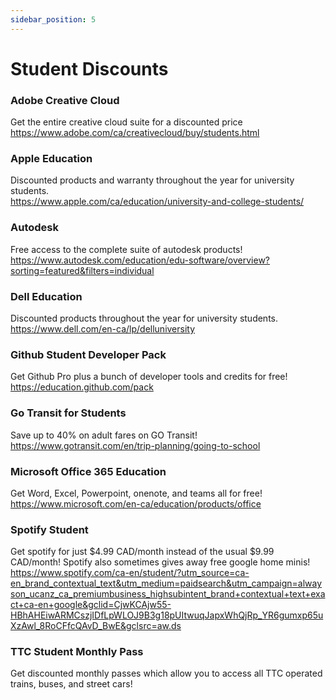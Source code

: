 ```yaml
---
sidebar_position: 5
---
```


# Student Discounts

### Adobe Creative Cloud
Get the entire creative cloud suite for a discounted price  
https://www.adobe.com/ca/creativecloud/buy/students.html

### Apple Education
Discounted products and warranty throughout the year for university students.  
https://www.apple.com/ca/education/university-and-college-students/

### Autodesk
Free access to the complete suite of autodesk products!  
https://www.autodesk.com/education/edu-software/overview?sorting=featured&filters=individual

### Dell Education
Discounted products throughout the year for university students.  
https://www.dell.com/en-ca/lp/delluniversity

### Github Student Developer Pack
Get Github Pro plus a bunch of developer tools and credits for free!  
https://education.github.com/pack

### Go Transit for Students
Save up to 40% on adult fares on GO Transit!  
https://www.gotransit.com/en/trip-planning/going-to-school

### Microsoft Office 365 Education
Get Word, Excel, Powerpoint, onenote, and teams all for free!  
 https://www.microsoft.com/en-ca/education/products/office

### Spotify Student
Get spotify for just $4.99 CAD/month instead of the usual $9.99 CAD/month!
Spotify also sometimes gives away free google home minis!  
https://www.spotify.com/ca-en/student/?utm_source=ca-en_brand_contextual_text&utm_medium=paidsearch&utm_campaign=alwayson_ucanz_ca_premiumbusiness_highsubintent_brand+contextual+text+exact+ca-en+google&gclid=CjwKCAjw55-HBhAHEiwARMCszjIDfLpWLOJ9B3g18pUItwuqJapxWhQjRp_YR6gumxp65uXzAwl_8RoCFfcQAvD_BwE&gclsrc=aw.ds

### TTC Student Monthly Pass
Get discounted monthly passes which allow you to access all TTC operated trains, buses, and street cars!
